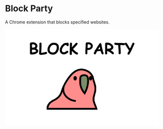 # Block Party

A Chrome extension that blocks specified websites.

![Block Party Cover Photo](cover.png)

